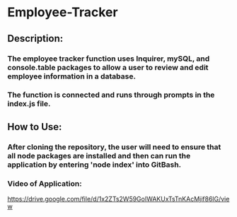 # Employee-Tracker

## Description:
### The employee tracker function uses Inquirer, mySQL, and console.table packages to allow a user to review and edit employee information in a database.
### The function is connected and runs through prompts in the index.js file.

## How to Use:
### After cloning the repository, the user will need to ensure that all node packages are installed and then can run the application by entering 'node index' into GitBash.

### Video of Application:
https://drive.google.com/file/d/1x2ZTs2W59GoIWAKUxTsTnKAcMjif86lG/view

